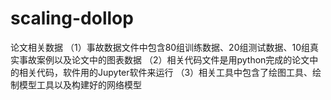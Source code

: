 # scaling-dollop
论文相关数据
（1）事故数据文件中包含80组训练数据、20组测试数据、10组真实事故案例以及论文中的图表数据
（2）相关代码文件是用python完成的论文中的相关代码，软件用的Jupyter软件来运行
（3）相关工具中包含了绘图工具、绘制模型工具以及构建好的网络模型
